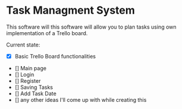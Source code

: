 # Task Managment System

This software will this software will allow you to plan tasks using own implementation of a Trello board.

Current state:

- [x] Basic Trello Board functionalities
- [] Main page 
- [] Login
- [] Register
- [] Saving Tasks
- [] Add Task Date
- [] any other ideas I'll come up with while creating this

